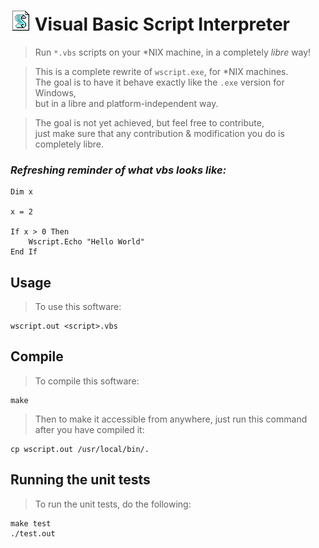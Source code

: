 # ![image/vbs.png](image/vbs.png) Visual Basic Script Interpreter
> Run `*.vbs` scripts on your \*NIX machine, in a completely _libre_ way!

> This is a complete rewrite of `wscript.exe`, for \*NIX machines.  
> The goal is to have it behave exactly like the `.exe` version for Windows,  
> but in a libre and platform-independent way.

> The goal is not yet achieved, but feel free to contribute,  
> just make sure that any contribution & modification you do is completely
> libre.

### _Refreshing reminder of what vbs looks like:_
```vbs
Dim x

x = 2

If x > 0 Then
    Wscript.Echo "Hello World"
End If
```

## Usage
> To use this software:

    wscript.out <script>.vbs


## Compile
> To compile this software:

    make

> Then to make it accessible from anywhere, just run this command after
> you have compiled it:

    cp wscript.out /usr/local/bin/.

## Running the unit tests
> To run the unit tests, do the following:

    make test
    ./test.out
